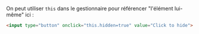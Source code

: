 On peut utiliser `this` dans le gestionnaire pour référencer "l'élément lui-même" ici :

<!--
Can use `this` in the handler to reference "the element itself" here:-->

```html run height=50
<input type="button" onclick="this.hidden=true" value="Click to hide">
```
